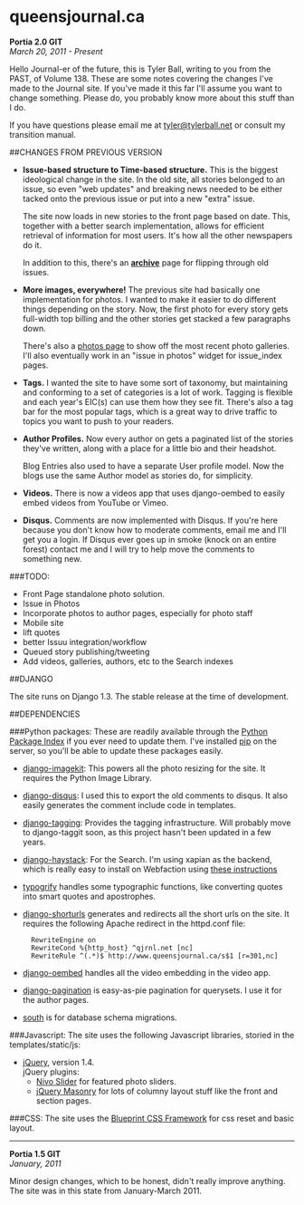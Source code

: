 <!-- This file is formatted in Markdown. You can view a compiled version of it at http://github.com/tylerball/queensjournal.ca -->

# queensjournal.ca
**Portia 2.0 GIT**    
_March 20, 2011 - Present_

Hello Journal-er of the future, this is Tyler Ball, writing to you from 
the PAST, of Volume 138. These are some notes covering the changes I've
made to the Journal site. If you've made it this far I'll assume you
want to change something. Please do, you probably know more about this
stuff than I do.

If you have questions please email me at tyler@tylerball.net or consult my transition manual.

##CHANGES FROM PREVIOUS VERSION

* **Issue-based structure to Time-based structure.** This is the biggest ideological change in the site. In the old site, all stories belonged to an issue, so even "web updates" and breaking news needed to be either tacked onto the previous issue or put into a new "extra" issue.
	
	The site now loads in new stories to the front page based on date. This, together with a better search implementation, allows for efficient retrieval of information for most users. It's how all the other newspapers do it.
	
	In addition to this, there's an [**archive**](http://queensjournal.ca/archives/) page for flipping through old issues.
		
* **More images, everywhere!** The previous site had basically one implementation for photos. I wanted to make it easier to do different things depending on the story. Now, the first photo for every story gets full-width top billing and the other stories get stacked a few paragraphs down.
    
    There's also a [photos page](http://queensjournal.ca/photos) to show off the most recent photo galleries. I'll also eventually work in an "issue in photos" widget for issue_index pages.
    
* **Tags.** I wanted the site to have some sort of taxonomy, but maintaining and conforming to a set of categories is a lot of work. Tagging is flexible and each year's EIC(s) can use them how they see fit. There's also a tag bar for the most popular tags, which is a great way to drive traffic to topics you want to push to your readers.

* **Author Profiles.** Now every author on gets a paginated list of the stories they've written, along with a place for a little bio and their headshot.

    Blog Entries also used to have a separate User profile model. Now the blogs use the same Author model as stories do, for simplicity.
    
* **Videos.** There is now a videos app that uses django-oembed to easily embed videos from YouTube or Vimeo.

* **Disqus.** Comments are now implemented with Disqus. If you're here because you don't know how to moderate comments, email me and I'll get you a login. If Disqus ever goes up in smoke (knock on an entire forest) contact me and I will try to help move the comments to something new.

###TODO:
* Front Page standalone photo solution.
* Issue in Photos
* Incorporate photos to author pages, especially for photo staff
* Mobile site
* lift quotes
* better Issuu integration/workflow
* Queued story publishing/tweeting
* Add videos, galleries, authors, etc to the Search indexes

##DJANGO

The site runs on Django 1.3. The stable release at the time
of development.

##DEPENDENCIES

###Python packages:
These are readily available through the [Python Package Index](http://pypi.python.org/pypi) if you ever need to update them. I've
installed [pip](http://www.pip-installer.org/) on the server, so you'll be able to update these packages easily.

* [django-imagekit](https://github.com/jdriscoll/django-imagekit/): This powers all the photo resizing for the site. It requires the Python Image Library.

* [django-disqus](https://github.com/arthurk/django-disqus): I used this to export the old comments to disqus. It also easily generates the comment include code in templates.

* [django-tagging](http://code.google.com/p/django-tagging/): Provides the tagging infrastructure. Will probably move to django-taggit soon, as this project hasn't been updated in a few years.

* [django-haystack](http://haystacksearch.org/): For the Search. I'm using xapian as the backend, which is really easy to install on Webfaction using [these instructions](http://forum.webfaction.com/viewtopic.php?pid=14394#p14394)

* [typogrify](http://code.google.com/p/typogrify/) handles some typographic functions, like converting quotes into smart quotes and apostrophes.

* [django-shorturls](https://github.com/jacobian/django-shorturls) generates and redirects all the short urls on the site. It requires the following Apache redirect in the httpd.conf file:
    
        RewriteEngine on
        RewriteCond %{http_host} ^qjrnl.net [nc]
        RewriteRule ^(.*)$ http://www.queensjournal.ca/s$1 [r=301,nc]
    
* [django-oembed](http://code.google.com/p/django-oembed/) handles all the video embedding in the video app.

* [django-pagination](http://code.google.com/p/django-pagination/) is easy-as-pie pagination for querysets. I use it for the author pages.

* [south](http://south.aeracode.org/) is for database schema migrations.

###Javascript:
The site uses the following Javascript libraries, storied in the templates/static/js:

* [jQuery](http://jquery.com/), version 1.4.  
jQuery plugins:
    * [Nivo Slider](http://nivo.dev7studios.com/) for featured photo sliders.
    * [jQuery Masonry](http://masonry.desandro.com/) for lots of columny layout stuff like the front and section pages.
    
###CSS:
The site uses the [Blueprint CSS Framework](http://www.blueprintcss.org/) for css reset and basic layout.

-----------------------------------------------------------------------
**Portia 1.5 GIT**  
_January, 2011_

Minor design changes, which to be honest, didn't really improve anything.
The site was in this state from January-March 2011.
